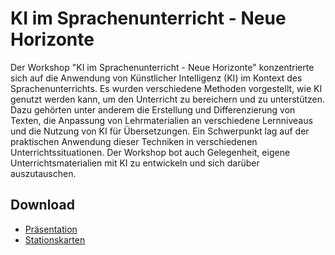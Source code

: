 # KI im Sprachenunterricht - Neue Horizonte

Der Workshop "KI im Sprachenunterricht - Neue Horizonte" konzentrierte sich auf die Anwendung von Künstlicher Intelligenz (KI) im Kontext des Sprachenunterrichts. Es wurden verschiedene Methoden vorgestellt, wie KI genutzt werden kann, um den Unterricht zu bereichern und zu unterstützen. Dazu gehörten unter anderem die Erstellung und Differenzierung von Texten, die Anpassung von Lehrmaterialien an verschiedene Lernniveaus und die Nutzung von KI für Übersetzungen. Ein Schwerpunkt lag auf der praktischen Anwendung dieser Techniken in verschiedenen Unterrichtssituationen. Der Workshop bot auch Gelegenheit, eigene Unterrichtsmaterialien mit KI zu entwickeln und sich darüber auszutauschen.

## Download

- [Präsentation](/workshop/2024/2024-01_KI-im-Sprachenunterricht/2024-01_KIimSprachenunterricht-NeueHorizonte.pdf)
- [Stationskarten](/workshop/2024/2024-01_KI-im-Sprachenunterricht/2024-01_KIImSprachenunterricht-Stationskarten.pdf)